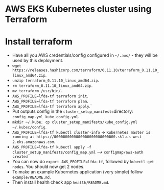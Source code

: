 # AWS EKS Kubernetes cluster using Terraform

# Install terraform

- Have all you AWS credentials/config configured in `~/.aws/` - they will be used by this deployment.
- `wget https://releases.hashicorp.com/terraform/0.11.10/terraform_0.11.10_linux_amd64.zip`.
- `unzip terraform_0.11.10_linux_amd64.zip`.
- `rm terraform_0.11.10_linux_amd64.zip`.
- `mv terraform /usr/bin/`.
- `AWS_PROFILE=lfda-tf terraform init`.
- `AWS_PROFILE=lfda-tf terraform plan`.
- `AWS_PROFILE=lfda-tf terraform apply`.`
- Put outputs config in the `cluster_setup_manifests`directory: `config_map.yml kube_config.yml`.
- `mkdir ~/.kube; cp cluster_setup_manifests/kube_config.yml ~/.kubec/config`.
- `AWS_PROFILE=lfda-tf kubectl cluster-info` -> `Kubernetes master is running at https://0000000000000000000000000000.sk1.us-west-2.eks.amazonaws.com`.
- `AWS_PROFILE=lfda-tf kubectl apply -f cluster_setup_manifests/config_map.yml` --> `configmap/aws-auth created`
- You can now do `export AWS_PROFILE=lfda-tf`, followed by `kubectl get nodes`. You should now get 2 nodes.
- To make an example Kubernetes application (very simple) follow `example/README.md`.
- Then install health check app `health/README.md`.
